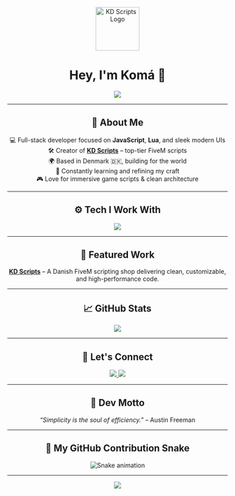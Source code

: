 <p align="center">
  <img src="https://cdn.discordapp.com/attachments/1374029346607726604/1374029425997385959/KD-Scripts.Logo.png?ex=682f331f&is=682de19f&hm=aabae66893d68b67b9eb5f5cb8b239377dcd2f59429388e5769242c2d68f7468&" width="100px" alt="KD Scripts Logo"/>
</p>

<h1 align="center">Hey, I'm Komá 👋</h1>

<p align="center">
  <img src="https://readme-typing-svg.demolab.com?font=Fira+Code&weight=600&size=22&duration=4000&pause=1000&color=06B6D4&center=true&vCenter=true&width=440&lines=Crafting+clean%2C+creative+code.;FiveM+%7C+Web+Dev+%7C+Lua+Wizard;Modern+tech+with+a+polished+twist." />
</p>

---

<h2 align="center">🚀 About Me</h2>

<p align="center">
  💻 Full-stack developer focused on <strong>JavaScript</strong>, <strong>Lua</strong>, and sleek modern UIs<br/>
  🛠️ Creator of <a href="https://discord.gg/QKymkRgb"><strong>KD Scripts</strong></a> – top-tier FiveM scripts<br/>
  🌍 Based in Denmark 🇩🇰, building for the world<br/>
  🌱 Constantly learning and refining my craft<br/>
  🎮 Love for immersive game scripts & clean architecture
</p>

---

<h2 align="center">⚙️ Tech I Work With</h2>

<p align="center">
  <img src="https://skillicons.dev/icons?i=js,lua,react,tailwind,html,css,cpp,nodejs&theme=light" />
</p>

---

<h2 align="center">📂 Featured Work</h2>

<p align="center">
  <strong><a href="https://github.com/Komadk/KD-Scripts">KD Scripts</a></strong> – A Danish FiveM scripting shop delivering clean, customizable, and high-performance code.
</p>

---

<h2 align="center">📈 GitHub Stats</h2>

<p align="center">
  <img src="https://github-readme-stats.vercel.app/api/top-langs/?username=Komadk&layout=compact&theme=radical" />
</p>

---

<h2 align="center">🤝 Let's Connect</h2>

<p align="center">
  <a href="https://discord.com/users/komadev">
    <img src="https://img.shields.io/badge/-komadev-7289DA?style=for-the-badge&logo=discord&logoColor=white" />
  </a>
  <a href="https://discord.gg/QKymkRgb">
    <img src="https://img.shields.io/badge/KD%20Scripts-Join%20Discord-5865F2?style=for-the-badge&logo=discord&logoColor=white" />
  </a>
</p>

---

<h2 align="center">🧠 Dev Motto</h2>

<p align="center">
  <em>“Simplicity is the soul of efficiency.”</em> – Austin Freeman
</p>

---

<h2 align="center">🐍 My GitHub Contribution Snake</h2>

<p align="center">
  <img src="https://raw.githubusercontent.com/Komadk/Komadk/output/github-contribution-grid-snake.svg" alt="Snake animation" />
</p>

---

<p align="center">
  <img src="https://raw.githubusercontent.com/maurodesouza/profile-readme-generator/main/src/assets/header/matrix.svg" />
</p>
